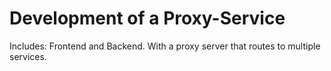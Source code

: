 # Development of a Proxy-Service
Includes: Frontend and Backend. With a proxy server that routes to multiple services. 
